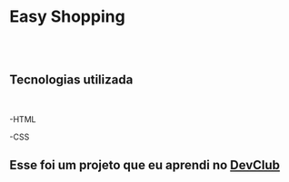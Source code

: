 <h1> Easy Shopping </h1>
<br>
<br>
<h2>Tecnologias utilizada</h2>
<br>
 <P>-HTML </P>
 <P>-CSS  </P>
<h2>Esse foi um projeto que eu aprendi no <a href="https://rodoldomori.com.br/devclub">DevClub</a><h2>
<img src "https://github.com/LuizAntonio1/Projeto-pt.1/blob/master/assets/computador.png?raw=true"/>
<img src "https://github.com/LuizAntonio1/Projeto-pt.1/blob/master/assets/iphone.png?raw=true" />
